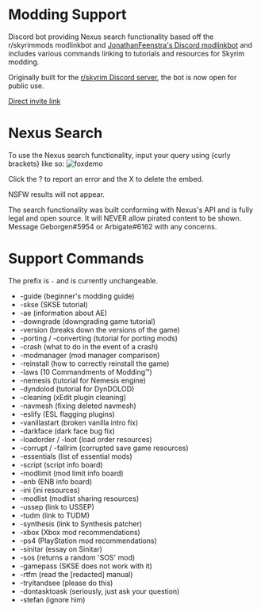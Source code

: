 # Modding Support
Discord bot providing Nexus search functionality based off the r/skyrimmods modlinkbot and [JonathanFeenstra's Discord modlinkbot](https://github.com/JonathanFeenstra/discord-modlinkbot) and includes various commands linking to tutorials and resources for Skyrim modding.

Originally built for the [r/skyrim Discord server](https://discord.com/invite/skyrim), the bot is now open for public use.

[Direct invite link](https://discord.com/api/oauth2/authorize?client_id=910688719097430066&permissions=274877925376&scope=bot)

# Nexus Search
To use the Nexus search functionality, input your query using {curly brackets} like so:
![foxdemo](https://i.imgur.com/NeKy9Qc.png) 

Click the ? to report an error and the X to delete the embed.

NSFW results will not appear.

The search functionality was built conforming with Nexus's API and is fully legal and open source. It will NEVER allow pirated content to be shown. Message Geborgen#5954 or Arbigate#6162 with any concerns.

# Support Commands
The prefix is ``-`` and is currently unchangeable.

   * -guide (beginner's modding guide)
   * -skse (SKSE tutorial)
   * -ae (information about AE)
   * -downgrade (downgrading game tutorial)
   * -version (breaks down the versions of the game)
   * -porting / -converting (tutorial for porting mods)
   * -crash (what to do in the event of a crash)
   * -modmanager (mod manager comparison)
   * -reinstall (how to correctly reinstall the game)
   * -laws (10 Commandments of Modding™️)
   * -nemesis (tutorial for Nemesis engine)
   * -dyndolod (tutorial for DynDOLOD)
   * -cleaning (xEdit plugin cleaning)
   * -navmesh (fixing deleted navmesh)
   * -eslify (ESL flagging plugins)
   * -vanillastart (broken vanilla intro fix)
   * -darkface (dark face bug fix)
   * -loadorder / -loot (load order resources)
   * -corrupt / -fallrim (corrupted save game resources)
   * -essentials (list of essential mods)
   * -script (script info board)
   * -modlimit (mod limit info board)
   * -enb (ENB info board)
   * -ini (ini resources)
   * -modlist (modlist sharing resources)
   * -ussep (link to USSEP)
   * -tudm (link to TUDM)
   * -synthesis (link to Synthesis patcher)
   * -xbox (Xbox mod recommendations)
   * -ps4 (PlayStation mod recommendations)
   * -sinitar (essay on Sinitar)
   * -sos (returns a random 'SOS' mod)
   * -gamepass (SKSE does not work with it)
   * -rtfm (read the [redacted] manual)
   * -tryitandsee (please do this)
   * -dontasktoask (seriously, just ask your question)
   * -stefan (ignore him)
